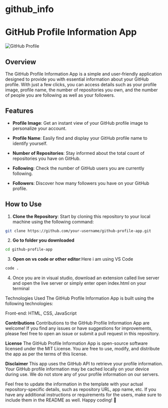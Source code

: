 # github_info
# GitHub Profile Information App

![GitHub Profile](https://avatars.githubusercontent.com/u/108704161?v=4)

## Overview

The GitHub Profile Information App is a simple and user-friendly application designed to provide you with essential information about your GitHub profile. With just a few clicks, you can access details such as your profile image, profile name, the number of repositories you own, and the number of people you are following as well as your followers.

## Features

- **Profile Image**: Get an instant view of your GitHub profile image to personalize your account.

- **Profile Name**: Easily find and display your GitHub profile name to identify yourself.

- **Number of Repositories**: Stay informed about the total count of repositories you have on GitHub.

- **Following**: Check the number of GitHub users you are currently following.

- **Followers**: Discover how many followers you have on your GitHub profile.

## How to Use

1. **Clone the Repository**: Start by cloning this repository to your local machine using the following command:

```bash
git clone https://github.com/your-username/github-profile-app.git
```
2. **Go to folder you downloaded**
   
```bash
cd github-profile-app
```

3. **Open on vs code or other editor**:Here i am using VS Code
```bash
code .
```

4. Once you are in visual studio, download an extension called live server and open the live server or simply enter open index.html on your terminal

Technologies Used
The GitHub Profile Information App is built using the following technologies:

Front-end: HTML, CSS, JavaScript


**Contributions**
Contributions to the GitHub Profile Information App are welcome! If you find any issues or have suggestions for improvements, please feel free to open an issue or submit a pull request in this repository.


**License**
The GitHub Profile Information App is open-source software licensed under the MIT License. You are free to use, modify, and distribute the app as per the terms of this license.

**Disclaimer**
This app uses the GitHub API to retrieve your profile information. Your GitHub profile information may be cached locally on your device during use. We do not store any of your profile information on our servers.

Feel free to update the information in the template with your actual repository-specific details, such as repository URL, app name, etc. If you have any additional instructions or requirements for the users, make sure to include them in the README as well. Happy coding! 🚀
